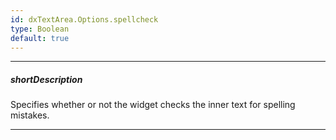 ```yaml
---
id: dxTextArea.Options.spellcheck
type: Boolean
default: true
---
```

---
##### shortDescription
Specifies whether or not the widget checks the inner text for spelling mistakes.

---
